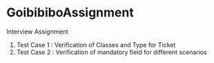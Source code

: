 # GoibibiboAssignment
Interview Assignment
1. Test Case 1 : Verification of Classes and Type for Ticket 
2. Test Case 2 : Verification of mandatory field for different scenarios
